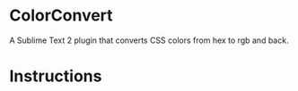 ColorConvert
============

A Sublime Text 2 plugin that converts CSS colors from hex to rgb and back.

# Instructions
